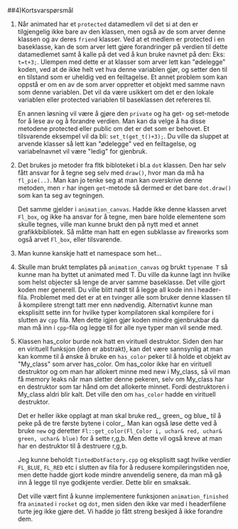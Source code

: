 ##4)Kortsvarspørsmål

1.  Når animated har et `protected` datamedlem vil det si at den er tilgjengelig ikke bare av den klassen, men også av de som arver denne klassen og av deres `friend` klasser. Ved at et medlem er protected i en baseklasse, kan de som arver lett gjøre forandringer på verdien til dette datamedlemet samt å kalle på det ved å kun bruke navnet på den: Eks: `t=t+3;`. Ulempen med dette er at klasser som arver lett kan "ødelegge" koden, ved at de ikke helt vet hva denne variablen gjør, og setter den til en tilstand som er uheldig ved en feiltagelse. Et annet problem som kan oppstå er om en av de som arver oppretter et objekt med samme navn som denne variablen. Det vil da være usikkert om det er den lokale variablen eller protected variablen til baseklassen det refereres til.
    
    En annen løsning vil være å gjøre den `private` og ha get- og set-metode for å lese av og å forandre verdien. Man kan da velge å ha disse metodene protected eller public om det er det som er behovet. Et tilsvarende eksempel vil da bli: `set_t(get_t()+3);`. Du ville da sluppet at arvende klasser så lett kan "ødelegge" ved en feiltagelse, og variabelnavnet vil være "ledig" for gjenbruk.
2.  Det brukes jo metoder fra fltk bibloteket i bl.a `dot` klassen. Den har selv fått ansvar for å tegne seg selv med `draw()`, hvor man da må ha `fl_pie(..)`. Man kan jo tenke seg at man kan overskrive denne metoden, men `r` har ingen `get`-metode så dermed er det bare `dot.draw()` som kan ta seg av tegningen.

    Det samme gjelder i `animation_canvas`. Hadde ikke denne klassen arvet `Fl_box`, og ikke ha ansvar for å tegne, men bare holde elementene som skulle tegnes, ville man kunne brukt den på nytt med et annet grafikkbibliotek. Så måtte man hatt en egen subklasse av fireworks som også arvet `Fl_box`, eller tilsvarende.
3.  Man kunne kanskje hatt et namespace som het...
4.  Skulle man brukt templates på `animation_canvas` og brukt `typename T` så kunne man ha byttet ut animated med T. Du ville da kunne lagt inn hvilke som helst objecter så lenge de arver samme baseklasse. Det ville gjort koden mer generell. Du ville blitt nødt til å legge all kode inn i header-fila. Problemet med det er at en tvinger alle som bruker denne klassen til å kompilere strengt tatt mer enn nødvendig. Alternativt kunne man eksplisitt sette inn for hvilke typer kompilatoren skal kompilere for i slutten av `cpp` fila. Men dette igjen gjør koden mindre gjenbrukbar da man må inn i `cpp`-fila og legge til for alle nye typer man vil sende med.
5.  Klassen has_color burde nok hatt en virituell destruktor. Siden den har en virituell funksjon (den er abstrakt), kan det være sannsynlig at man kan komme til å ønske å bruke en `has_color` peker til å holde et objekt av "My_class" som arver has_color. Om has_color ikke har en virituell destruktor og om man har allokert minne med new i My_class, så vil man få memory leaks når man sletter denne pekeren, selv om My_class har en destruktor som tar hånd om det allokerte minnet. Fordi destruktoren i My_class aldri blir kalt. Det ville den om `has_color` hadde en virituell destruktor.

    Det er heller ikke opplagt at man skal bruke red_, green_ og blue_ til å peke på de tre første bytene i color_. Man kan også løse dette ved å bruke `new` og deretter `Fl::get_color(Fl_Color i, uchar& red, uchar& green, uchar& blue)` for å sette r,g,b. Men dette vil også kreve at man har en destruktor til å destruere r,g,b.

    Jeg kunne beholdt `TintedDotFactory.cpp` og eksplisitt sagt hvilke verdier `FL_BLUE`, `FL_RED` etc i slutten av fila for å redusere kompileringstiden noe, men dette hadde gjort kode mindre anvendelig senere, da man må gå inn å legge til nye godkjente verdier. Dette blir en smaksak.
    
    Det ville vært fint å kunne implementere funksjonen `animation_finished` fra `animated` i `rocket` og `dot`, men siden den ikke var med i headerfilene turte jeg ikke gjøre det. Vi hadde jo fått streng beskjed å ikke forandre dem.
